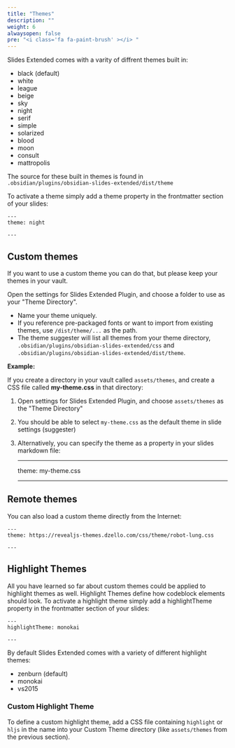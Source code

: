 ```yaml
---
title: "Themes"
description: ""
weight: 6
alwaysopen: false
pre: "<i class='fa fa-paint-brush' ></i> "
---
```


Slides Extended comes with a varity of diffrent themes built in:

- black (default)
- white
- league
- beige
- sky
- night
- serif
- simple
- solarized
- blood
- moon
- consult
- mattropolis

The source for these built in themes is found in `.obsidian/plugins/obsidian-slides-extended/dist/theme`

To activate a theme simply add a theme property in the frontmatter section of your slides:

	---
	theme: night

	---

## Custom themes

If you want to use a custom theme you can do that, but please keep your themes in your vault.

Open the settings for Slides Extended Plugin, and choose a folder to use as your "Theme Directory".

- Name your theme uniquely. 
- If you reference pre-packaged fonts or want to import from existing themes, use `/dist/theme/...` as the path.
- The theme suggester will list all themes from your theme directory,
  `.obsidian/plugins/obsidian-slides-extended/css` and `.obsidian/plugins/obsidian-slides-extended/dist/theme`.

**Example:** 

If you create a directory in your vault called `assets/themes`, and create a 
CSS file called **my-theme.css** in that directory:

1. Open settings for Slides Extended Plugin, and choose `assets/themes` as the "Theme Directory"
2. You should be able to select `my-theme.css` as the default theme in slide settings (suggester)
3. Alternatively, you can specify the theme as a property in your slides markdown file: 

	---
	theme: my-theme.css

	---

## Remote themes

You can also load a custom theme directly from the Internet:

	---
	theme: https://revealjs-themes.dzello.com/css/theme/robot-lung.css

	---

## Highlight Themes

All you have learned so far about custom themes could be applied to highlight themes as well. Highlight Themes define how codeblock elements should look. 
To activate a highlight theme simply add a highlightTheme property in the frontmatter section of your slides:

	---
	highlightTheme: monokai

	---

By default Slides Extended comes with a variety of different highlight themes:

- zenburn (default)
- monokai
- vs2015

### Custom Highlight Theme

To define a custom highlight theme, add a CSS file containing `highlight` or `hljs` in the name into your 
Custom Theme directory (like `assets/themes` from the previous section).
